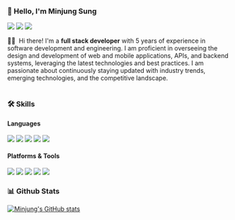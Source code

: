 ### 👋 Hello, I'm Minjung Sung
<p>
  <a href="https://github.com/minjungsung" target="_blank"><img src="https://img.shields.io/badge/GitHub-100000?style=flat-square&logo=github&logoColor=white"/></a>
  <a href="https://www.linkedin.com/in/minjung-sung-2bb6b0117/" target="_blank"><img src="https://img.shields.io/badge/LinkedIn-0077B5?style=flat-square&logo=linkedin&logoColor=white"/></a>
  <a href="mailto:minjungsung1994@gmail.com" target="_blank"><img src="https://img.shields.io/badge/Gmail-D14836?style=flat-square&logo=gmail&logoColor=white"/></a>
</p>

<p>
  👩‍💻&nbsp; Hi there! I'm a <b>full stack developer</b> with 5 years of experience in software development and engineering. I am proficient in overseeing the design and development of web and mobile applications, APIs, and backend systems, leveraging the latest technologies and best practices. I am passionate about continuously staying updated with industry trends, emerging technologies, and the competitive landscape.<br/><br/>
</p>

### 🛠 Skills
#### Languages
<p>
  <img src="https://img.shields.io/badge/Javascript-F7DF1E?style=flat-square&logo=javascript&logoColor=black"/>
  <img src="https://img.shields.io/badge/Typescript-3178C6?style=flat-square&logo=typescript&logoColor=white"/>
  <img src="https://img.shields.io/badge/Java-007396?style=flat-square&logo=java&logoColor=white"/>
  <img src="https://img.shields.io/badge/Python-3776AB?style=flat-square&logo=python&logoColor=white"/>
  <img src="https://img.shields.io/badge/C++-00599C?style=flat-square&logo=cplusplus&logoColor=white"/>
</p>

#### Platforms & Tools
<p>
  <img src="https://img.shields.io/badge/Node.js-339933?style=flat-square&logo=nodedotjs&logoColor=white"/>
  <img src="https://img.shields.io/badge/Vue.js-4FC08D?style=flat-square&logo=vuedotjs&logoColor=white"/>
  <img src="https://img.shields.io/badge/Docker-2496ED?style=flat-square&logo=docker&logoColor=white"/>
  <img src="https://img.shields.io/badge/Jenkins-D24939?style=flat-square&logo=jenkins&logoColor=white"/>
  <img src="https://img.shields.io/badge/Kubernetes-326CE5?style=flat-square&logo=kubernetes&logoColor=white"/>
</p>

### 📊 Github Stats
[![Minjung's GitHub stats](https://github-readme-stats.vercel.app/api?username=minjungsung)](https://github.com/minjungsung/github-readme-stats)

